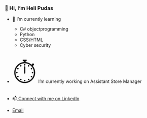 <h3>👋 Hi, I’m Heli Pudas</h3>

- 🌱 I’m currently learning
   - C# objectprogramming
   - Python
   - CSS/HTML
   - Cyber security
  
- <span style='font-size:100px;'>&#9201;</span> I’m currently working on Assistant Store Manager 

- 📫<a href="https://www.linkedin.com/in/heli-pudas-b48785226/">
  <i class="fab fa-linkedin"></i> Connect with me on LinkedIn
- <a href="mailto:heli.pudas@hotmail.com" class="icon solid fa-envelope"><span class="label">Email</span></a></li>
</a>


<!---
HeliPu/HeliPu is a ✨ special ✨ repository because its `README.md` (this file) appears on your GitHub profile.
You can click the Preview link to take a look at your changes.
--->

